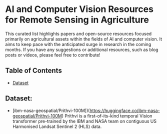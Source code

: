 # AI and Computer Vision Resources for Remote Sensing in Agriculture
This curated list highlights papers and open-source resources focused primarily on agricultural assets within the fields of AI and computer vision. It aims to keep pace with the anticipated surge in research in the coming months. If you have any suggestions or additional resources, such as blog posts or videos, please feel free to contribute!

## Table of Contents
- [Dataset](#dataset)

## Dataset:
- [ibm-nasa-geospatial/Prithvi-100M])(https://huggingface.co/ibm-nasa-geospatial/Prithvi-100M)
  Prithvi is a first-of-its-kind temporal Vision transformer pre-trained by the IBM and NASA team on contiguous US Harmonised Landsat Sentinel 2 (HLS) data. 

